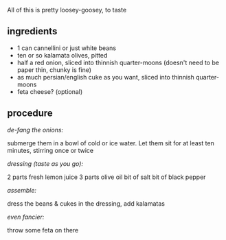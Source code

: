 All of this is pretty loosey-goosey, to taste

## ingredients

- 1 can cannellini or just white beans
- ten or so kalamata olives, pitted
- half a red onion, sliced into thinnish quarter-moons (doesn't need to be paper thin, chunky is fine)
- as much persian/english cuke as you want, sliced into thinnish quarter-moons
- feta cheese? (optional)

## procedure

_de-fang the onions:_

submerge them in a bowl of cold or ice water. Let them sit for at least ten minutes, stirring once or twice

_dressing (taste as you go):_

2 parts fresh lemon juice
3 parts olive oil
bit of salt
bit of black pepper

_assemble:_

dress the beans & cukes in the dressing, add kalamatas

_even fancier:_

throw some feta on there